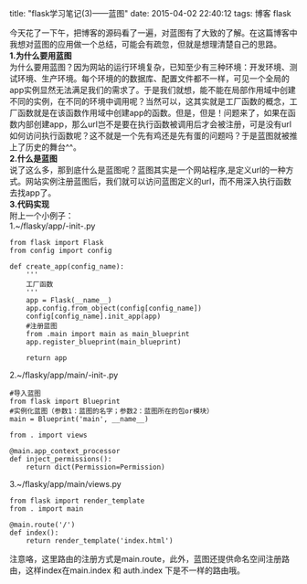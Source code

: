 title: "flask学习笔记(3)——蓝图"
date: 2015-04-02 22:40:12
tags: 博客 flask

今天花了一下午，把博客的源码看了一遍，对蓝图有了大致的了解。在这篇博客中我想对蓝图的应用做一个总结，可能会有疏忽，但就是想理清楚自己的思路。<br/>
<strong>1.为什么要用蓝图</strong><br/>
为什么要用蓝图？因为网站的运行环境复杂，已知至少有三种环境：开发环境、测试环境、生产环境。每个环境的的数据库、配置文件都不一样，可见一个全局的app实例显然无法满足我们的需求了。于是我们就想，能不能在局部作用域中创建不同的实例，在不同的环境中调用呢？当然可以，这其实就是工厂函数的概念，工厂函数就是在该函数作用域中创建app的函数。但是，但是！问题来了，如果在函数内部创建app，那么url岂不是要在执行函数被调用后才会被注册，可是没有url如何访问执行函数呢？这不就是一个先有鸡还是先有蛋的问题吗？于是蓝图就被推上了历史的舞台^^。<br/>
<strong>2.什么是蓝图</strong><br/>
说了这么多，那到底什么是蓝图呢？蓝图其实是一个网站程序,是定义url的一种方式。网站实例注册蓝图后，我们就可以访问蓝图定义的url，而不用深入执行函数去找app了。<br/>
<strong>3.代码实现</strong><br/>
附上一个小例子：<br/>
1.~/flasky/app/-init-.py<br/>
	
	from flask import Flask
	from config import config
	
	def create_app(config_name):
		'''
		工厂函数
		'''
		app = Flask(__name__)
		app.config.from_object(config[config_name])                                    
    	config[config_name].init_app(app) 
		#注册蓝图
		from .main import main as main_blueprint                                        
    	app.register_blueprint(main_blueprint)
	
		return app

2.~/flasky/app/main/-init-.py<br/>

	#导入蓝图
	from flask import Blueprint
	#实例化蓝图（参数1：蓝图的名字；参数2：蓝图所在的包or模块）
	main = Blueprint('main', __name__)

	from . import views

	@main.app_context_processor
	def inject_permissions():
    	return dict(Permission=Permission)
3.~/flasky/app/main/views.py
	
	from flask import render_template
	from . import main

	@main.route('/')
	def index():
	    return render_template('index.html')

注意咯，这里路由的注册方式是main.route，此外，蓝图还提供命名空间注册路由，这样index在main.index 和 auth.index 下是不一样的路由哦。
